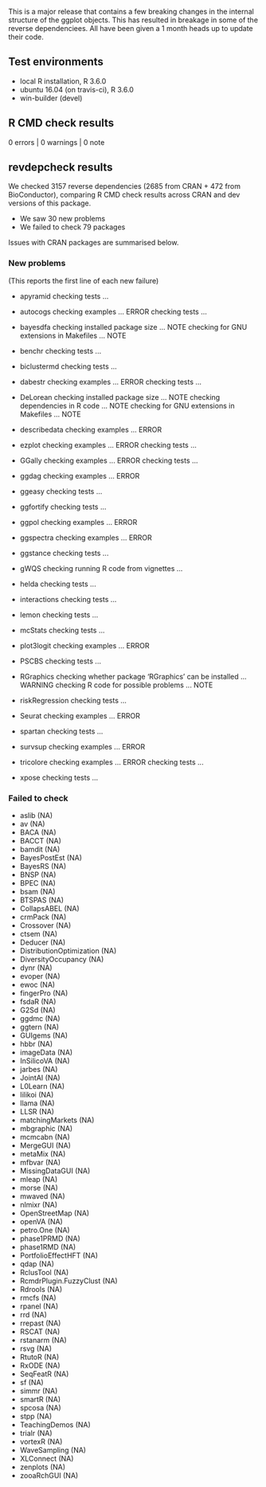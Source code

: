 This is a major release that contains a few breaking changes in the internal
structure of the ggplot objects. This has resulted in breakage in some of the 
reverse dependenciees. All have been given a 1 month heads up to update their 
code.

## Test environments
* local R installation, R 3.6.0
* ubuntu 16.04 (on travis-ci), R 3.6.0
* win-builder (devel)

## R CMD check results

0 errors | 0 warnings | 0 note

## revdepcheck results

We checked 3157 reverse dependencies (2685 from CRAN + 472 from BioConductor), comparing R CMD check results across CRAN and dev versions of this package.

 * We saw 30 new problems
 * We failed to check 79 packages

Issues with CRAN packages are summarised below.

### New problems
(This reports the first line of each new failure)

* apyramid
  checking tests ...

* autocogs
  checking examples ... ERROR
  checking tests ...

* bayesdfa
  checking installed package size ... NOTE
  checking for GNU extensions in Makefiles ... NOTE

* benchr
  checking tests ...

* biclustermd
  checking tests ...

* dabestr
  checking examples ... ERROR
  checking tests ...

* DeLorean
  checking installed package size ... NOTE
  checking dependencies in R code ... NOTE
  checking for GNU extensions in Makefiles ... NOTE

* describedata
  checking examples ... ERROR

* ezplot
  checking examples ... ERROR
  checking tests ...

* GGally
  checking examples ... ERROR
  checking tests ...

* ggdag
  checking examples ... ERROR

* ggeasy
  checking tests ...

* ggfortify
  checking tests ...

* ggpol
  checking examples ... ERROR

* ggspectra
  checking examples ... ERROR

* ggstance
  checking tests ...

* gWQS
  checking running R code from vignettes ...

* helda
  checking tests ...

* interactions
  checking tests ...

* lemon
  checking tests ...

* mcStats
  checking tests ...

* plot3logit
  checking examples ... ERROR

* PSCBS
  checking tests ...

* RGraphics
  checking whether package ‘RGraphics’ can be installed ... WARNING
  checking R code for possible problems ... NOTE

* riskRegression
  checking tests ...

* Seurat
  checking examples ... ERROR

* spartan
  checking tests ...

* survsup
  checking examples ... ERROR

* tricolore
  checking examples ... ERROR
  checking tests ...

* xpose
  checking tests ...

### Failed to check

* aslib                    (NA)
* av                       (NA)
* BACA                     (NA)
* BACCT                    (NA)
* bamdit                   (NA)
* BayesPostEst             (NA)
* BayesRS                  (NA)
* BNSP                     (NA)
* BPEC                     (NA)
* bsam                     (NA)
* BTSPAS                   (NA)
* CollapsABEL              (NA)
* crmPack                  (NA)
* Crossover                (NA)
* ctsem                    (NA)
* Deducer                  (NA)
* DistributionOptimization (NA)
* DiversityOccupancy       (NA)
* dynr                     (NA)
* evoper                   (NA)
* ewoc                     (NA)
* fingerPro                (NA)
* fsdaR                    (NA)
* G2Sd                     (NA)
* ggdmc                    (NA)
* ggtern                   (NA)
* GUIgems                  (NA)
* hbbr                     (NA)
* imageData                (NA)
* InSilicoVA               (NA)
* jarbes                   (NA)
* JointAI                  (NA)
* L0Learn                  (NA)
* lilikoi                  (NA)
* llama                    (NA)
* LLSR                     (NA)
* matchingMarkets          (NA)
* mbgraphic                (NA)
* mcmcabn                  (NA)
* MergeGUI                 (NA)
* metaMix                  (NA)
* mfbvar                   (NA)
* MissingDataGUI           (NA)
* mleap                    (NA)
* morse                    (NA)
* mwaved                   (NA)
* nlmixr                   (NA)
* OpenStreetMap            (NA)
* openVA                   (NA)
* petro.One                (NA)
* phase1PRMD               (NA)
* phase1RMD                (NA)
* PortfolioEffectHFT       (NA)
* qdap                     (NA)
* RclusTool                (NA)
* RcmdrPlugin.FuzzyClust   (NA)
* Rdrools                  (NA)
* rmcfs                    (NA)
* rpanel                   (NA)
* rrd                      (NA)
* rrepast                  (NA)
* RSCAT                    (NA)
* rstanarm                 (NA)
* rsvg                     (NA)
* RtutoR                   (NA)
* RxODE                    (NA)
* SeqFeatR                 (NA)
* sf                       (NA)
* simmr                    (NA)
* smartR                   (NA)
* spcosa                   (NA)
* stpp                     (NA)
* TeachingDemos            (NA)
* trialr                   (NA)
* vortexR                  (NA)
* WaveSampling             (NA)
* XLConnect                (NA)
* zenplots                 (NA)
* zooaRchGUI               (NA)
